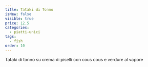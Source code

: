 ```yaml
---
title: Tataki di Tonno
isNew: false
visible: true
price: 12.5
categories:
  - piatti-unici
tags:
  - fish
order: 10
---
```


Tataki di tonno su crema di piselli con cous cous e verdure al vapore
